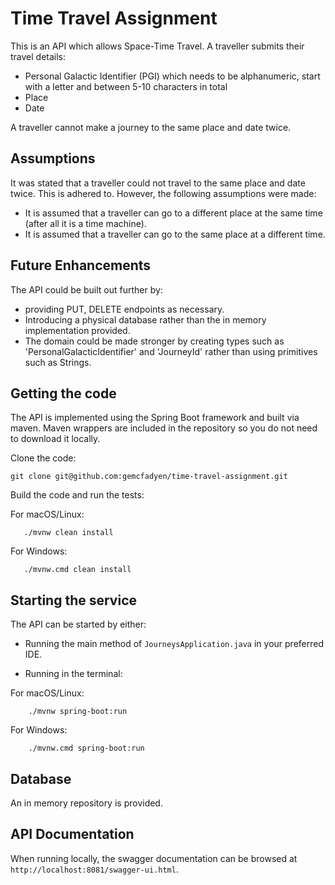 # Time Travel Assignment 

This is an API which allows Space-Time Travel. A traveller submits their travel details:
- Personal Galactic Identifier (PGI) which needs to be alphanumeric, start with a letter and between 5-10 characters in total
- Place
- Date

A traveller cannot make a journey to the same place and date twice.

## Assumptions
It was stated that a traveller could not travel to the same place and date twice. This is adhered to. However, the following assumptions were made:
- It is assumed that a traveller can go to a different place at the same time (after all it is a time machine).
- It is assumed that a traveller can go to the same place at a different time.

## Future Enhancements 

The API could be built out further by:
- providing PUT, DELETE endpoints as necessary.
- Introducing a physical database rather than the in memory implementation provided.
- The domain could be made stronger by creating types such as 'PersonalGalacticIdentifier' and 'JourneyId' rather than using primitives such as Strings.

## Getting the code

The API is implemented using the Spring Boot framework and built via maven.
Maven wrappers are included in the repository so you do not need to download it locally.

Clone the code: 
```
git clone git@github.com:gemcfadyen/time-travel-assignment.git
```

Build the code and run the tests:

For macOS/Linux:
```
   ./mvnw clean install 
```

For Windows:
```
   ./mvnw.cmd clean install
```

## Starting the service

The API can be started by either:

- Running the main method of `JourneysApplication.java` in your preferred IDE. 

- Running in the terminal:

For macOS/Linux:
```
    ./mvnw spring-boot:run
```

For Windows:
```
    ./mvnw.cmd spring-boot:run
```

## Database 

An in memory repository is provided. 

## API Documentation

When running locally, the swagger documentation can be browsed at `http://localhost:8081/swagger-ui.html`.

